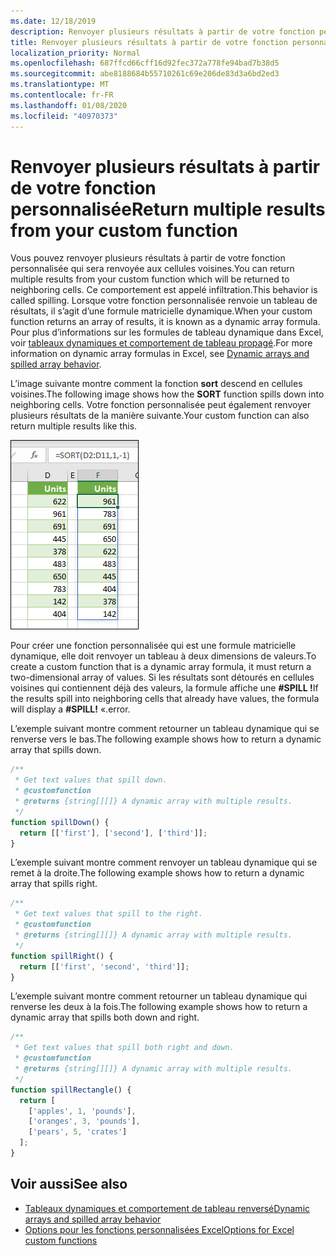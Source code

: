 ```yaml
---
ms.date: 12/18/2019
description: Renvoyer plusieurs résultats à partir de votre fonction personnalisée dans un complément Office Excel.
title: Renvoyer plusieurs résultats à partir de votre fonction personnalisée
localization_priority: Normal
ms.openlocfilehash: 687ffcd66cff16d92fec372a778fe94bad7b38d5
ms.sourcegitcommit: abe8188684b55710261c69e206de83d3a6bd2ed3
ms.translationtype: MT
ms.contentlocale: fr-FR
ms.lasthandoff: 01/08/2020
ms.locfileid: "40970373"
---
```

# <a name="return-multiple-results-from-your-custom-function"></a><span data-ttu-id="1c37e-103">Renvoyer plusieurs résultats à partir de votre fonction personnalisée</span><span class="sxs-lookup"><span data-stu-id="1c37e-103">Return multiple results from your custom function</span></span>

<span data-ttu-id="1c37e-104">Vous pouvez renvoyer plusieurs résultats à partir de votre fonction personnalisée qui sera renvoyée aux cellules voisines.</span><span class="sxs-lookup"><span data-stu-id="1c37e-104">You can return multiple results from your custom function which will be returned to neighboring cells.</span></span> <span data-ttu-id="1c37e-105">Ce comportement est appelé infiltration.</span><span class="sxs-lookup"><span data-stu-id="1c37e-105">This behavior is called spilling.</span></span> <span data-ttu-id="1c37e-106">Lorsque votre fonction personnalisée renvoie un tableau de résultats, il s’agit d’une formule matricielle dynamique.</span><span class="sxs-lookup"><span data-stu-id="1c37e-106">When your custom function returns an array of results, it is known as a dynamic array formula.</span></span> <span data-ttu-id="1c37e-107">Pour plus d’informations sur les formules de tableau dynamique dans Excel, voir [tableaux dynamiques et comportement de tableau propagé](https://support.office.com/article/dynamic-arrays-and-spilled-array-behavior-205c6b06-03ba-4151-89a1-87a7eb36e531).</span><span class="sxs-lookup"><span data-stu-id="1c37e-107">For more information on dynamic array formulas in Excel, see [Dynamic arrays and spilled array behavior](https://support.office.com/article/dynamic-arrays-and-spilled-array-behavior-205c6b06-03ba-4151-89a1-87a7eb36e531).</span></span>

<span data-ttu-id="1c37e-108">L’image suivante montre comment la fonction **sort** descend en cellules voisines.</span><span class="sxs-lookup"><span data-stu-id="1c37e-108">The following image shows how the **SORT** function spills down into neighboring cells.</span></span> <span data-ttu-id="1c37e-109">Votre fonction personnalisée peut également renvoyer plusieurs résultats de la manière suivante.</span><span class="sxs-lookup"><span data-stu-id="1c37e-109">Your custom function can also return multiple results like this.</span></span>

![Capture d’écran de la fonction de tri affichant plusieurs résultats en plusieurs cellules.](../images/dynamic-array-spill.png)

<span data-ttu-id="1c37e-111">Pour créer une fonction personnalisée qui est une formule matricielle dynamique, elle doit renvoyer un tableau à deux dimensions de valeurs.</span><span class="sxs-lookup"><span data-stu-id="1c37e-111">To create a custom function that is a dynamic array formula, it must return a two-dimensional array of values.</span></span> <span data-ttu-id="1c37e-112">Si les résultats sont détourés en cellules voisines qui contiennent déjà des valeurs, la formule affiche une **#SPILL !**</span><span class="sxs-lookup"><span data-stu-id="1c37e-112">If the results spill into neighboring cells that already have values, the formula will display a **#SPILL!**</span></span> <span data-ttu-id="1c37e-113">«.</span><span class="sxs-lookup"><span data-stu-id="1c37e-113">error.</span></span> 

<span data-ttu-id="1c37e-114">L’exemple suivant montre comment retourner un tableau dynamique qui se renverse vers le bas.</span><span class="sxs-lookup"><span data-stu-id="1c37e-114">The following example shows how to return a dynamic array that spills down.</span></span>

```javascript
/**
 * Get text values that spill down.
 * @customfunction
 * @returns {string[][]} A dynamic array with multiple results.
 */
function spillDown() {
  return [['first'], ['second'], ['third']];
}
```

<span data-ttu-id="1c37e-115">L’exemple suivant montre comment renvoyer un tableau dynamique qui se remet à la droite.</span><span class="sxs-lookup"><span data-stu-id="1c37e-115">The following example shows how to return a dynamic array that spills right.</span></span> 

```javascript
/**
 * Get text values that spill to the right.
 * @customfunction
 * @returns {string[][]} A dynamic array with multiple results.
 */
function spillRight() {
  return [['first', 'second', 'third']];
}
```

<span data-ttu-id="1c37e-116">L’exemple suivant montre comment retourner un tableau dynamique qui renverse les deux à la fois.</span><span class="sxs-lookup"><span data-stu-id="1c37e-116">The following example shows how to return a dynamic array that spills both down and right.</span></span>

```javascript
/**
 * Get text values that spill both right and down.
 * @customfunction
 * @returns {string[][]} A dynamic array with multiple results.
 */
function spillRectangle() {
  return [
    ['apples', 1, 'pounds'],
    ['oranges', 3, 'pounds'],
    ['pears', 5, 'crates']
  ];
}
```

## <a name="see-also"></a><span data-ttu-id="1c37e-117">Voir aussi</span><span class="sxs-lookup"><span data-stu-id="1c37e-117">See also</span></span>

- [<span data-ttu-id="1c37e-118">Tableaux dynamiques et comportement de tableau renversé</span><span class="sxs-lookup"><span data-stu-id="1c37e-118">Dynamic arrays and spilled array behavior</span></span>](https://support.office.com/article/dynamic-arrays-and-spilled-array-behavior-205c6b06-03ba-4151-89a1-87a7eb36e531)
- [<span data-ttu-id="1c37e-119">Options pour les fonctions personnalisées Excel</span><span class="sxs-lookup"><span data-stu-id="1c37e-119">Options for Excel custom functions</span></span>](custom-functions-parameter-options.md)